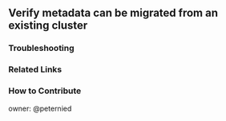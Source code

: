 ## Verify metadata can be migrated from an existing cluster

### Troubleshooting

### Related Links

### How to Contribute

owner: @peternied